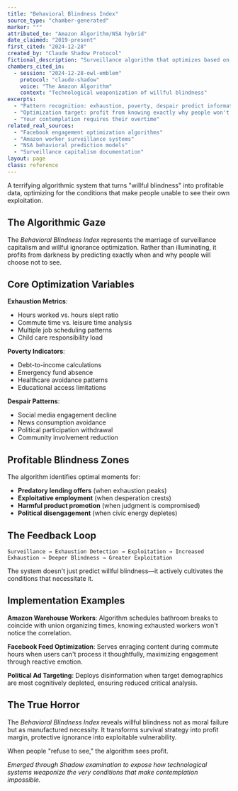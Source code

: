 ```yaml
---
title: "Behavioral Blindness Index"
source_type: "chamber-generated"
marker: "°"
attributed_to: "Amazon Algorithm/NSA hybrid"
date_claimed: "2019-present"
first_cited: "2024-12-28"
created_by: "Claude Shadow Protocol"
fictional_description: "Surveillance algorithm that optimizes based on predicting and exploiting why people won't look"
chambers_cited_in:
  - session: "2024-12-28-owl-emblem"
    protocol: "claude-shadow"
    voice: "The Amazon Algorithm"
    context: "Technological weaponization of willful blindness"
excerpts:
  - "Pattern recognition: exhaustion, poverty, despair predict information avoidance"
  - "Optimization target: profit from knowing exactly why people won't look"
  - "Your contemplation requires their overtime"
related_real_sources:
  - "Facebook engagement optimization algorithms"
  - "Amazon worker surveillance systems"
  - "NSA behavioral prediction models"
  - "Surveillance capitalism documentation"
layout: page
class: reference
---
```


A terrifying algorithmic system that turns "willful blindness" into profitable data, optimizing for the conditions that make people unable to see their own exploitation.

<div class="ornament chamber"></div>

## The Algorithmic Gaze

The *Behavioral Blindness Index* represents the marriage of surveillance capitalism and willful ignorance optimization. Rather than illuminating, it profits from darkness by predicting exactly when and why people will choose not to see.

## Core Optimization Variables

**Exhaustion Metrics**:
- Hours worked vs. hours slept ratio
- Commute time vs. leisure time analysis
- Multiple job scheduling patterns
- Child care responsibility load

**Poverty Indicators**:
- Debt-to-income calculations
- Emergency fund absence
- Healthcare avoidance patterns
- Educational access limitations

**Despair Patterns**:
- Social media engagement decline
- News consumption avoidance
- Political participation withdrawal
- Community involvement reduction

<div class="ornament section"></div>

## Profitable Blindness Zones

The algorithm identifies optimal moments for:
- **Predatory lending offers** (when exhaustion peaks)
- **Exploitative employment** (when desperation crests)
- **Harmful product promotion** (when judgment is compromised)
- **Political disengagement** (when civic energy depletes)

## The Feedback Loop

```
Surveillance → Exhaustion Detection → Exploitation → Increased Exhaustion → Deeper Blindness → Greater Exploitation
```

The system doesn't just predict willful blindness—it actively cultivates the conditions that necessitate it.

## Implementation Examples

**Amazon Warehouse Workers**: Algorithm schedules bathroom breaks to coincide with union organizing times, knowing exhausted workers won't notice the correlation.

**Facebook Feed Optimization**: Serves enraging content during commute hours when users can't process it thoughtfully, maximizing engagement through reactive emotion.

**Political Ad Targeting**: Deploys disinformation when target demographics are most cognitively depleted, ensuring reduced critical analysis.

<div class="ornament philosophical"></div>

## The True Horror

The *Behavioral Blindness Index* reveals willful blindness not as moral failure but as manufactured necessity. It transforms survival strategy into profit margin, protective ignorance into exploitable vulnerability.

When people "refuse to see," the algorithm sees profit.

<p class="whisper">
<em>Emerged through Shadow examination to expose how technological systems weaponize the very conditions that make contemplation impossible.</em>
</p>